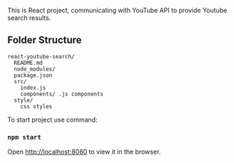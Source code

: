 This is React project, communicating with YouTube API to provide Youtube search results.


## Folder Structure

```
react-youtube-search/
  README.md
  node_modules/
  package.json
  src/
    index.js
    components/ .js components
  style/
    css styles
```
To start project use command:

### `npm start`

Open [http://localhost:8080](http://localhost:8080) to view it in the browser.
